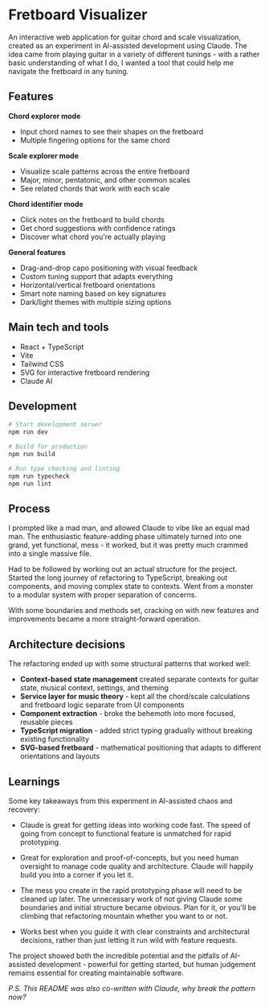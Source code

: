 # Fretboard Visualizer

An interactive web application for guitar chord and scale visualization, created as an experiment in AI-assisted development using Claude. The idea came from playing guitar in a variety of different tunings - with a rather basic understanding of what I do, I wanted a tool that could help me navigate the fretboard in any tuning.

## Features

**Chord explorer mode**

- Input chord names to see their shapes on the fretboard
- Multiple fingering options for the same chord

**Scale explorer mode**

- Visualize scale patterns across the entire fretboard
- Major, minor, pentatonic, and other common scales
- See related chords that work with each scale

**Chord identifier mode**

- Click notes on the fretboard to build chords
- Get chord suggestions with confidence ratings
- Discover what chord you're actually playing

**General features**

- Drag-and-drop capo positioning with visual feedback
- Custom tuning support that adapts everything
- Horizontal/vertical fretboard orientations
- Smart note naming based on key signatures
- Dark/light themes with multiple sizing options

## Main tech and tools

- React + TypeScript
- Vite
- Tailwind CSS
- SVG for interactive fretboard rendering
- Claude AI

## Development

```bash
# Start development server
npm run dev

# Build for production
npm run build

# Run type checking and linting
npm run typecheck
npm run lint
```

## Process

I prompted like a mad man, and allowed Claude to vibe like an equal mad man. The enthusiastic feature-adding phase ultimately turned into one grand, yet functional, mess - it worked, but it was pretty much crammed into a single massive file.

Had to be followed by working out an actual structure for the project. Started the long journey of refactoring to TypeScript, breaking out components, and moving complex state to contexts. Went from a monster to a modular system with proper separation of concerns.

With some boundaries and methods set, cracking on with new features and improvements became a more straight-forward operation.

## Architecture decisions

The refactoring ended up with some structural patterns that worked well:

- **Context-based state management** created separate contexts for guitar state, musical context, settings, and theming
- **Service layer for music theory** - kept all the chord/scale calculations and fretboard logic separate from UI components
- **Component extraction** - broke the behemoth into more focused, reusable pieces
- **TypeScript migration** - added strict typing gradually without breaking existing functionality
- **SVG-based fretboard** - mathematical positioning that adapts to different orientations and layouts

## Learnings

Some key takeaways from this experiment in AI-assisted chaos and recovery:

- Claude is great for getting ideas into working code fast. The speed of going from concept to functional feature is unmatched for rapid prototyping.

- Great for exploration and proof-of-concepts, but you need human oversight to manage code quality and architecture. Claude will happily build you into a corner if you let it.

- The mess you create in the rapid prototyping phase will need to be cleaned up later. The unnecessary work of not giving Claude some boundaries and initial structure became obvious. Plan for it, or you'll be climbing that refactoring mountain whether you want to or not.

- Works best when you guide it with clear constraints and architectural decisions, rather than just letting it run wild with feature requests.

The project showed both the incredible potential and the pitfalls of AI-assisted development - powerful for getting started, but human judgement remains essential for creating maintainable software.

_P.S. This README was also co-written with Claude, why break the pattern now?_
